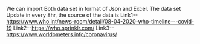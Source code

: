 We can import Both data set in format of Json and Excel.
The data set Update in every 8hr, the source of the data is 
Link1--https://www.who.int/news-room/detail/08-04-2020-who-timeline---covid-19
Link2--https://who.sprinklr.com/
Link3--https://www.worldometers.info/coronavirus/
